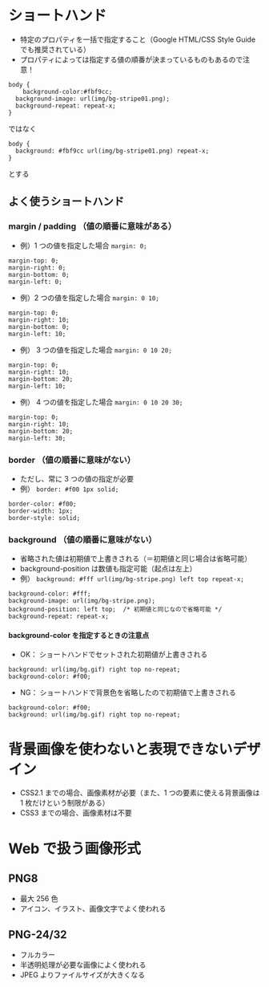 # ショートハンド
- 特定のプロパティを一括で指定すること（Google HTML/CSS Style Guide でも推奨されている）
- プロパティによっては指定する値の順番が決まっているものもあるので注意！

```
body {
	background-color:#fbf9cc;
  background-image: url(img/bg-stripe01.png);
  background-repeat: repeat-x;
}
```

ではなく

```
body {
  background: #fbf9cc url(img/bg-stripe01.png) repeat-x;
}
```

とする

## よく使うショートハンド
### margin / padding （値の順番に意味がある）
- 例）1 つの値を指定した場合 `margin: 0;`
```
margin-top: 0;
margin-right: 0;
margin-bottom: 0;
margin-left: 0;
```

- 例）2 つの値を指定した場合 `margin: 0 10;`
```
margin-top: 0;
margin-right: 10;
margin-bottom: 0;
margin-left: 10;
```

- 例） 3 つの値を指定した場合 `margin: 0 10 20;`
```
margin-top: 0;
margin-right: 10;
margin-bottom: 20;
margin-left: 10;
```

- 例） 4 つの値を指定した場合 `margin: 0 10 20 30;`
```
margin-top: 0;
margin-right: 10;
margin-bottom: 20;
margin-left: 30;
```

### border （値の順番に意味がない）
- ただし、常に 3 つの値の指定が必要
- 例） `border: #f00 1px solid;`
```
border-color: #f00;
border-width: 1px;
border-style: solid;
```

### background （値の順番に意味がない）
- 省略された値は初期値で上書きされる（＝初期値と同じ場合は省略可能）
- background-position は数値も指定可能（起点は左上）
- 例） `background: #fff url(img/bg-stripe.png) left top repeat-x;`
```
background-color: #fff;
background-image: url(img/bg-stripe.png);
background-position: left top;  /* 初期値と同じなので省略可能 */
background-repeat: repeat-x;
```

#### background-color を指定するときの注意点
- OK： ショートハンドでセットされた初期値が上書きされる
```
background: url(img/bg.gif) right top no-repeat;
background-color: #f00;
```

- NG： ショートハンドで背景色を省略したので初期値で上書きされる
```
background-color: #f00;
background: url(img/bg.gif) right top no-repeat;
```

# 背景画像を使わないと表現できないデザイン
- CSS2.1 までの場合、画像素材が必要（また、1 つの要素に使える背景画像は 1 枚だけという制限がある）
- CSS3 までの場合、画像素材は不要

# Web で扱う画像形式
## PNG8
- 最大 256 色
- アイコン、イラスト、画像文字でよく使われる

## PNG-24/32
- フルカラー
- 半透明処理が必要な画像によく使われる
- JPEG よりファイルサイズが大きくなる

